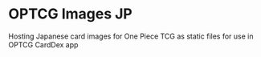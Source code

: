 # OPTCG Images JP
Hosting Japanese card images for One Piece TCG as static files for use in OPTCG CardDex app
